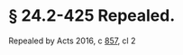 # § 24.2-425 Repealed.

<p>Repealed by Acts 2016, c <a href="http://lis.virginia.gov/cgi-bin/legp604.exe?1+ful+CHAP0857">857</a>, cl 2</p>